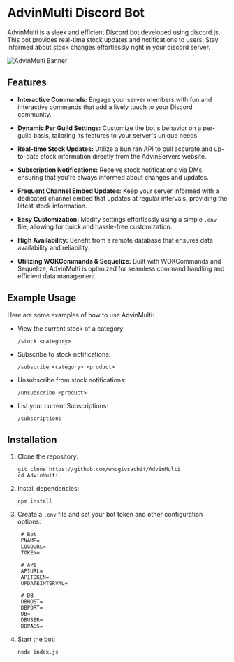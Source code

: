 # AdvinMulti Discord Bot

AdvinMulti is a sleek and efficient Discord bot developed using discord.js. This bot provides real-time stock updates and notifications to users. Stay informed about stock changes effortlessly right in your discord server.

![AdvinMulti Banner](https://cdn.chit.sh/uploads/iuferopl7i6df6bk811tgthnypnjia.png)

## Features

- **Interactive Commands:** Engage your server members with fun and interactive commands that add a lively touch to your Discord community.

- **Dynamic Per Guild Settings:** Customize the bot's behavior on a per-guild basis, tailoring its features to your server's unique needs.

- **Real-time Stock Updates:** Utilize a bun ran API to pull accurate and up-to-date stock information directly from the AdvinServers website.

- **Subscription Notifications:** Receive stock notifications via DMs, ensuring that you're always informed about changes and updates.

- **Frequent Channel Embed Updates:** Keep your server informed with a dedicated channel embed that updates at regular intervals, providing the latest stock information.

- **Easy Customization:** Modify settings effortlessly using a simple `.env` file, allowing for quick and hassle-free customization.

- **High Availability:** Benefit from a remote database that ensures data availability and reliability.

- **Utilizing WOKCommands & Sequelize:** Built with WOKCommands and Sequelize, AdvinMulti is optimized for seamless command handling and efficient data management.

## Example Usage

Here are some examples of how to use AdvinMulti:

- View the current stock of a category:
  ```
  /stock <category>
  ```

- Subscribe to stock notifications:
  ```
  /subscribe <category> <product>
  ```

- Unsubscribe from stock notifications:
  ```
  /unsubscribe <product>
  ```

- List your current Subscriptions:
  ```
  /subscriptions
  ```

## Installation

1. Clone the repository:
   ```
   git clone https://github.com/whogivsachit/AdvinMulti
   cd AdvinMulti
   ```

2. Install dependencies:
   ```
   npm install
   ```

3. Create a `.env` file and set your bot token and other configuration options:
   ```
    # Bot
    PNAME=
    LOGOURL=
    TOKEN=

    # API
    APIURL=
    APITOKEN=
    UPDATEINTERVAL=

    # DB
    DBHOST=
    DBPORT=
    DB=
    DBUSER=
    DBPASS=
   ```

4. Start the bot:
   ```
   node index.js
   ```
